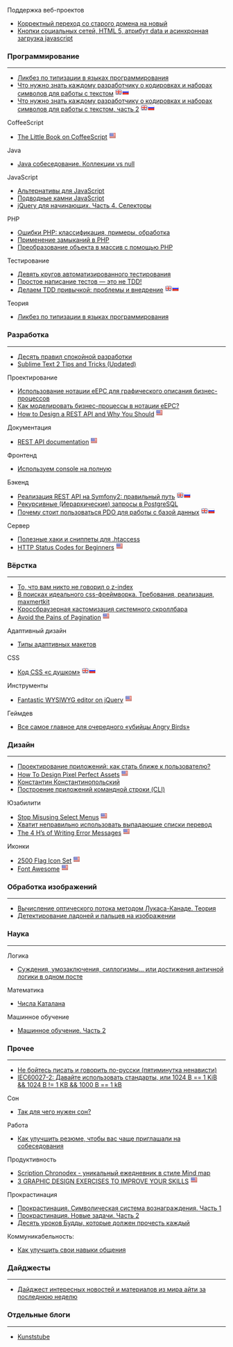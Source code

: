Поддержка веб-проектов

* [Корректный переход со старого домена на новый](http://habrahabr.ru/post/168471/)
* [Кнопки социальных сетей, HTML 5, атрибут data и асинхронная загрузка javascript](http://habrahabr.ru/post/166831/)

### Программирование
---

* [Ликбез по типизации в языках программирования](http://habrahabr.ru/post/161205/)
* [Что нужно знать каждому разработчику о кодировках и наборах символов для работы с текстом](http://habrahabr.ru/post/158639/) [![eng]](http://kunststube.net/encoding/)![rus] 
* [Что нужно знать каждому разработчику о кодировках и наборах символов для работы с текстом, часть 2](http://habrahabr.ru/post/158895/) [![eng]](http://kunststube.net/encoding/)![rus]

CoffeeScript

* [The Little Book on CoffeeScript](http://arcturo.github.com/library/coffeescript/) ![us]

Java

* [Java собеседование. Коллекции vs null](http://habrahabr.ru/post/164027/)

JavaScript

* [Альтернативы для JavaScript](http://habrahabr.ru/post/163033/)
* [Подводные камни JavaScript](http://habrahabr.ru/post/159313/)
* [jQuery для начинающих. Часть 4. Селекторы](http://habrahabr.ru/post/51717/)

PHP

* [Ошибки PHP: классификация, примеры, обработка](http://habrahabr.ru/post/161483/)
* [Применение замыканий в PHP](http://habrahabr.ru/post/147620/)
* [Преобразование объекта в массив с помощью PHP](http://www.superpupersite.com/php/preobrazovanie-obekta-v-massiv-s-pomoshyu-php/)

Тестирование

* [Девять кругов автоматизированного тестирования](http://habrahabr.ru/post/168451/)
* [Простое написание тестов — это не TDD!](http://habrahabr.ru/post/162417/)
* [Делаем TDD привычкой: проблемы и внедрение](http://habrahabr.ru/company/scrumtrek/blog/157729/) [![eng]](http://www.infoq.com/articles/levison-TDD-adoption-strategy)![rus]

Теория

* [Ликбез по типизации в языках программирования](http://habrahabr.ru/post/161205/)


### Разработка
---

* [Десять правил спокойной разработки](http://habrahabr.ru/post/158095/)
* [Sublime Text 2 Tips and Tricks (Updated)](http://net.tutsplus.com/tutorials/tools-and-tips/sublime-text-2-tips-and-tricks/)

Проектирование

* [Использование нотации eEPC для графического описания бизнес-процессов](http://habrahabr.ru/post/143273/)
* [Как моделировать бизнес-процессы в нотации eEPC?](http://habrahabr.ru/post/137086/)
* [How to Design a REST API and Why You Should](http://www.websanova.com/tutorials/web-services/how-to-design-a-rest-api-and-why-you-should#.UScL3olI-FZ) ![us]

Документация

* [REST API documentation](http://apiary.io/) ![us]

Фронтенд

* [Используем console на полную](http://habrahabr.ru/post/114483/)

Бэкенд

* [Реализация REST API на Symfony2: правильный путь](http://habrahabr.ru/post/148951/) [![eng]](http://williamdurand.fr/2012/08/02/rest-apis-with-symfony2-the-right-way/)![rus]
* [Рекурсивные (Иерархические) запросы в PostgreSQL](http://habrahabr.ru/post/73700/)
* [Почему стоит пользоваться PDO для работы с базой данных](http://habrahabr.ru/post/137664/) [![eng]](http://net.tutsplus.com/tutorials/php/why-you-should-be-using-phps-pdo-for-database-access/)![rus]

Сервер

* [Полезные хаки и сниппеты для .htaccess](http://habrahabr.ru/post/165701/)
* [HTTP Status Codes for Beginners](http://www.addedbytes.com/articles/for-beginners/http-status-codes/) ![us]


### Вёрстка
---

* [То, что вам никто не говорил о z-index](http://habrahabr.ru/post/166435/)
* [В поисках идеального css-фреймворка. Требования, реализация, maxmertkit](http://habrahabr.ru/post/165373/)
* [Кроссбраузерная кастомизация системного скроллбара](http://habrahabr.ru/company/2gis/blog/169359/)
* [Avoid the Pains of Pagination](http://uxmovement.com/navigation/avoid-the-pains-of-pagination/?utm_source=feedburner&utm_medium=feed&utm_campaign=Feed%3A+uxmovement+%28UX+Movement%29) ![us]

Адаптивный дизайн

* [Типы адаптивных макетов](http://koulikov.com/2012/11/responsive-layouts/?utm_source=feedburner&utm_medium=feed&utm_campaign=Feed:+koulikov+(koulikov.com))


CSS

* [Код CSS «с душком»](http://habrahabr.ru/post/160177/) [![eng]](http://csswizardry.com/2012/11/code-smells-in-css/)![rus]

Инструменты

* [Fantastic WYSIWYG editor on jQuery](http://imperavi.com/redactor/) ![us]

Геймдев

* [Все самое главное для очередного «убийцы Angry Birds»](http://habrahabr.ru/post/165347/)


### Дизайн
---

* [Проектирование приложений: как стать ближе к пользователю?](http://habrahabr.ru/company/microsoft/blog/164233/)
* [How To Design Pixel Perfect Assets](http://blog.mengto.com/how-to-design-pixel-perfect-assets/) ![us]
* [Константин Константинопольский](http://tema.livejournal.com/1322108.html)
* [Построение приложений командной строки (CLI)](http://habrahabr.ru/post/150950/)

Юзабилити

* [Stop Misusing Select Menus](http://uxmovement.com/forms/stop-misusing-select-menus/) ![us]
* [Хватит неправильно использовать выпадающие списки перевод](http://habrahabr.ru/post/167219/)
* [The 4 H’s of Writing Error Messages](http://uxmas.com/2012/the-4-hs-of-writing-error-messages) ![us]


Иконки

* [2500 Flag Icon Set](https://www.gosquared.com/resources/flag-icons) ![us]
* [Font Awesome](http://fortawesome.github.com/Font-Awesome/) ![us]


### Обработка изображений
---

* [Вычисление оптического потока методом Лукаса-Канаде. Теория](http://habrahabr.ru/post/169055/)
* [Детектирование ладоней и пальцев на изображении](http://habrahabr.ru/post/169709/)

### Наука
---

Логика

* [Суждения, умозаключения, силлогизмы… или достижения античной логики в одном посте](http://habrahabr.ru/post/169059/)

Математика

* [Числа Каталана](http://habrahabr.ru/post/165295/)


Машинное обучение

* [Машинное обучение. Часть 2](http://habrahabr.ru/post/164211/)


### Прочее
---

* [Не бойтесь писать и говорить по-русски (пятиминутка ненависти)](http://maximilyahov.ru/blog/?go=2012/12/11/1/)
* [IEC60027-2: Давайте использовать стандарты, или 1024 B == 1 KiB && 1024 B != 1 KB && 1000 B == 1 kB](http://habrahabr.ru/post/157763/)


Сон

* [Так для чего нужен сон?](http://upliftme.ru/articles/tak-dlya-chego-nuzhen-son-2153/)


Работа

* [Как улучшить резюме, чтобы вас чаще приглашали на собеседования](http://lifehacker.ru/2012/12/13/best-cv/)

Продуктивность

* [Scription Chronodex - уникальный ежедневник в стиле Mind map](http://betteri.ru/post/scription-chronodex-unikalnyy-ezhednevnik-v-stile-mind-map.html)
* [3 GRAPHIC DESIGN EXERCISES TO IMPROVE YOUR SKILLS](http://patrickmann.com/2012/02/3-exercises-to-improve-your-graphic-design-skills/) ![us]

Прокрастинация

* [Прокрастинация. Символическая система вознаграждения. Часть 1](http://habrahabr.ru/post/164623/)
* [Прокрастинация. Новые задачи. Часть 2](http://habrahabr.ru/post/165659/)
* [Десять уроков Будды, которые должен прочесть каждый](http://bigideas.ru/posts/1/213)

Коммуникабельность:

* [Как улучшить свои навыки общения](http://lifehacker.ru/2013/01/17/kak-uluchshit-svoi-navyki-obshheniya/)

### Дайджесты
---

* [Дайджест интересных новостей и материалов из мира айти за последнюю неделю](http://habrahabr.ru/company/zfort/)

### Отдельные блоги
---

* [Kunststube](http://kunststube.net/)




[eng]: img/eng.png
[us]: img/us.png
[rus]: img/rus.png